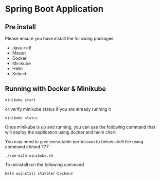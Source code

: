# Spring Boot Application

## Pre install

Please ensure you have install the following packages

- Java >=8
- Maven
- Docker
- Minikube
- Helm
- Kubectl

## Running with Docker & Minikube

```
minikube start
```

or verify minikube status if you are already running it

```
minikube status
```

Once minikube is up and running, you can use the following command that will deploy the application using docker and helm chart

You may need to give executable permission to below shell file using command chmod 777

```
./run-with-minikube.sh
```

To uninstall run the following command 

```
helm uninstall stakater-backend
```
